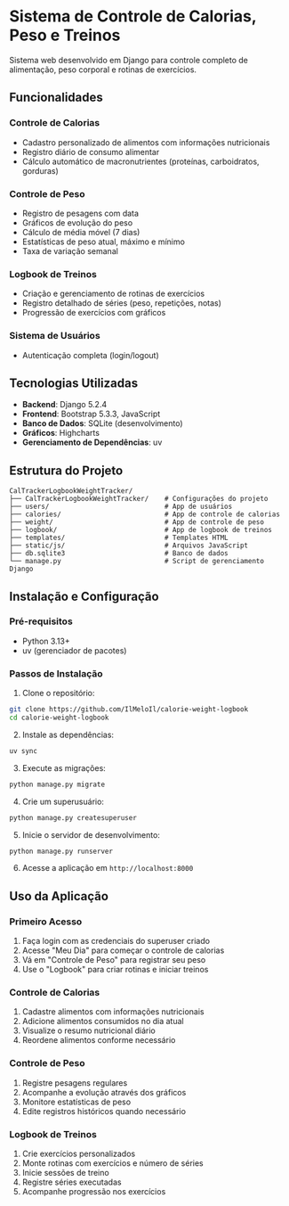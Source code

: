 # Sistema de Controle de Calorias, Peso e Treinos

Sistema web desenvolvido em Django para controle completo de alimentação, peso corporal e rotinas de exercícios.

## Funcionalidades

### Controle de Calorias
- Cadastro personalizado de alimentos com informações nutricionais
- Registro diário de consumo alimentar
- Cálculo automático de macronutrientes (proteínas, carboidratos, gorduras)

### Controle de Peso
- Registro de pesagens com data
- Gráficos de evolução do peso
- Cálculo de média móvel (7 dias)
- Estatísticas de peso atual, máximo e mínimo
- Taxa de variação semanal

### Logbook de Treinos
- Criação e gerenciamento de rotinas de exercícios
- Registro detalhado de séries (peso, repetições, notas)
- Progressão de exercícios com gráficos

### Sistema de Usuários
- Autenticação completa (login/logout)

## Tecnologias Utilizadas

- **Backend**: Django 5.2.4
- **Frontend**: Bootstrap 5.3.3, JavaScript
- **Banco de Dados**: SQLite (desenvolvimento)
- **Gráficos**: Highcharts
- **Gerenciamento de Dependências**: uv

## Estrutura do Projeto

```
CalTrackerLogbookWeightTracker/
├── CalTrackerLogbookWeightTracker/    # Configurações do projeto
├── users/                             # App de usuários
├── calories/                          # App de controle de calorias
├── weight/                            # App de controle de peso
├── logbook/                           # App de logbook de treinos
├── templates/                         # Templates HTML
├── static/js/                         # Arquivos JavaScript
├── db.sqlite3                         # Banco de dados
└── manage.py                          # Script de gerenciamento Django
```

## Instalação e Configuração

### Pré-requisitos
- Python 3.13+
- uv (gerenciador de pacotes)

### Passos de Instalação

1. Clone o repositório:
```bash
git clone https://github.com/IlMeloIl/calorie-weight-logbook
cd calorie-weight-logbook
```

2. Instale as dependências:
```bash
uv sync
```

3. Execute as migrações:
```bash
python manage.py migrate
```

4. Crie um superusuário:
```bash
python manage.py createsuperuser
```

5. Inicie o servidor de desenvolvimento:
```bash
python manage.py runserver
```

6. Acesse a aplicação em `http://localhost:8000`

## Uso da Aplicação

### Primeiro Acesso
1. Faça login com as credenciais do superuser criado
2. Acesse "Meu Dia" para começar o controle de calorias
3. Vá em "Controle de Peso" para registrar seu peso
4. Use o "Logbook" para criar rotinas e iniciar treinos

### Controle de Calorias
1. Cadastre alimentos com informações nutricionais
2. Adicione alimentos consumidos no dia atual
3. Visualize o resumo nutricional diário
4. Reordene alimentos conforme necessário

### Controle de Peso
1. Registre pesagens regulares
2. Acompanhe a evolução através dos gráficos
3. Monitore estatísticas de peso
4. Edite registros históricos quando necessário

### Logbook de Treinos
1. Crie exercícios personalizados
2. Monte rotinas com exercícios e número de séries
3. Inicie sessões de treino
4. Registre séries executadas
5. Acompanhe progressão nos exercícios
